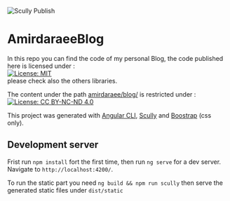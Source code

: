![Scully Publish](https://github.com/amirdaraee/amirdaraee.github.io/workflows/Scully%20Publish/badge.svg?branch=develop)

# AmirdaraeeBlog

In this repo you can find the code of my personal Blog, the code published here is licensed under :  
[![License: MIT](https://img.shields.io/badge/License-MIT-yellow.svg)](https://opensource.org/licenses/MIT)  
please check also the others libraries.

The content under the path [amirdaraee/blog/](/blog/)
is restricted under :  
[![License: CC BY-NC-ND 4.0](https://img.shields.io/badge/License-CC%20BY--NC--ND%204.0-lightgrey.svg)](https://creativecommons.org/licenses/by-nc-nd/4.0/)

This project was generated with [Angular CLI](https://github.com/angular/angular-cli), [Scully](https://github.com/scullyio/scully) and [Boostrap](https://getbootstrap.com/) (css only).

## Development server

Frist run `npm install` fort the first time, then run `ng serve` for a dev server. Navigate to `http://localhost:4200/`.

To run the static part you need `ng build && npm run scully` then serve the generated static files under `dist/static`
